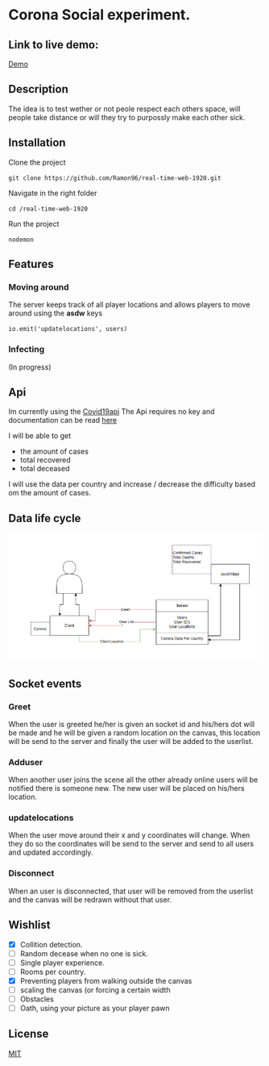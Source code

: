 # Corona Social experiment.

<!-- Add a link to your live demo in Github Pages 🌐-->
## Link to live demo:
[Demo](https://rule-the-world.herokuapp.com/social)

<!-- ☝️ replace this description with a description of your own work -->
## Description
The idea is to test wether or not peole respect each others space, will people take distance or will they try to purpossly make each other sick. 

<!-- Add a nice image here at the end of the week, showing off your shiny frontend 📸 -->

<!-- Maybe a table of contents here? 📚 -->

<!-- How about a section that describes how to install this project? 🤓 -->
## Installation
Clone the project

```
git clone https://github.com/Ramon96/real-time-web-1920.git
```

Navigate in the right folder

```
cd /real-time-web-1920
```


Run the project

```
nodemon
```

<!-- ...but how does one use this project? What are its features 🤔 -->
## Features
### Moving around
The server keeps track of all player locations and allows players to move around using the **asdw** keys

```
io.emit('updatelocations', users)
```

### Infecting
(In progress)

<!-- What external data source is featured in your project and what are its properties 🌠 -->
## Api
Im currently using the [Covid19api](https://covid19api.com/)
The Api requires no key and documentation can be read [here](https://documenter.getpostman.com/view/10808728/SzS8rjbc)

I will be able to get
* the amount of cases
* total recovered
* total deceased

I will use the data per country and increase / decrease the difficulty based om the amount of cases.

<!-- This would be a good place for your data life cycle ♻️-->
## Data life cycle
![Datalifecycle](https://github.com/Ramon96/real-time-web-1920/blob/master/readme-resources/datading.png?raw=true)

## Socket events
### Greet
When the user is greeted he/her is given an socket id and his/hers dot will be made and he will be given a random location on the canvas, this location will be send to the server and finally the user will be added to the userlist.

### Adduser
When another user joins the scene all the other already online users will be notified there is someone new. The new user will be placed on his/hers location.

### updatelocations
When the user move around their x and y coordinates will change. When they do so the coordinates will be send to the server and send to all users and updated accordingly.

### Disconnect 
When an user is disconnected, that user will be removed from the userlist and the canvas will be redrawn without that user.

<!-- Maybe a checklist of done stuff and stuff still on your wishlist? ✅ -->
## Wishlist
- [x] Collition detection.
- [ ] Random decease when no one is sick.
- [ ] Single player experience.
- [ ] Rooms per country.
- [x] Preventing players from walking outside the canvas
- [ ] scaling the canvas (or forcing a certain width
- [ ] Obstacles
- [ ] Oath, using your picture as your player pawn

<!-- How about a license here? 📜  -->
## License
[MIT](https://github.com/Ramon96/real-time-web-1920/blob/master/LICENSE)
